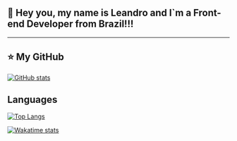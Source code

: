 ## 💜 Hey you, my name is Leandro and I`m a Front-end Developer from Brazil!!!
---

## ⭐ My GitHub
[![GitHub stats](https://github-readme-stats.vercel.app/api?username=leandroaps)](https://github.com/anuraghazra/github-readme-stats)

## Languages
[![Top Langs](https://github-readme-stats.vercel.app/api/top-langs/?username=leandroaps)](https://github.com/anuraghazra/github-readme-stats)

[![Wakatime stats](https://github-readme-stats.vercel.app/api/wakatime?username=leandroaps)](https://github.com/anuraghazra/github-readme-stats)
